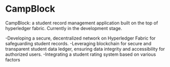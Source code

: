 # CampBlock
CampBlock: a student record management application built on the top of hyperledger fabric.
Currently in the development stage.

-Developing a secure, decentralized network on Hyperledger Fabric for safeguarding student records.
-Leveraging blockchain for secure and transparent student data ledger, ensuring data integrity and accessibility for authorized users.
-Integrating a student rating system based on various factors
